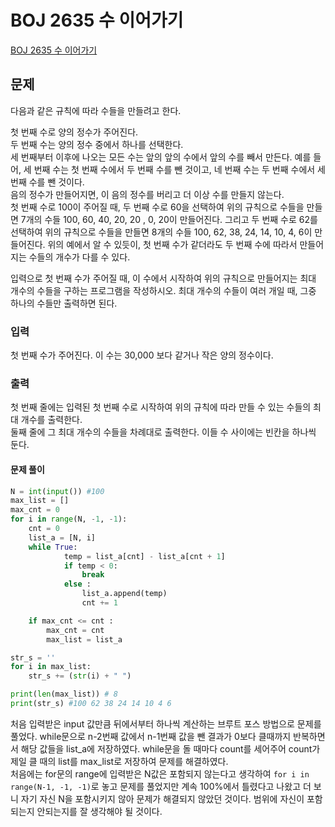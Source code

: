 # BOJ 2635 수 이어가기
[BOJ 2635 수 이어가기](https://www.acmicpc.net/problem/2635)
## 문제
다음과 같은 규칙에 따라 수들을 만들려고 한다.  

첫 번째 수로 양의 정수가 주어진다.  
두 번째 수는 양의 정수 중에서 하나를 선택한다.  
세 번째부터 이후에 나오는 모든 수는 앞의 앞의 수에서 앞의 수를 빼서 만든다. 예를 들어, 세 번째 수는 첫 번째 수에서 두 번째 수를 뺀 것이고, 네 번째 수는 두 번째 수에서 세 번째 수를 뺀 것이다.  
음의 정수가 만들어지면, 이 음의 정수를 버리고 더 이상 수를 만들지 않는다.  
첫 번째 수로 100이 주어질 때, 두 번째 수로 60을 선택하여 위의 규칙으로 수들을 만들면 7개의 수들 100, 60, 40, 20, 20 , 0, 20이 만들어진다. 그리고 두 번째 수로 62를 선택하여 위의 규칙으로 수들을 만들면 8개의 수들 100, 62, 38, 24, 14, 10, 4, 6이 만들어진다.   위의 예에서 알 수 있듯이, 첫 번째 수가 같더라도 두 번째 수에 따라서 만들어지는 수들의 개수가 다를 수 있다.  

입력으로 첫 번째 수가 주어질 때, 이 수에서 시작하여 위의 규칙으로 만들어지는 최대 개수의 수들을 구하는 프로그램을 작성하시오. 최대 개수의 수들이 여러 개일 때, 그중 하나의 수들만 출력하면 된다.  

### 입력
첫 번째 수가 주어진다. 이 수는 30,000 보다 같거나 작은 양의 정수이다.
### 출력
첫 번째 줄에는 입력된 첫 번째 수로 시작하여 위의 규칙에 따라 만들 수 있는 수들의 최대 개수를 출력한다.  
둘째 줄에 그 최대 개수의 수들을 차례대로 출력한다. 이들 수 사이에는 빈칸을 하나씩 둔다.

#### 문제 풀이

```python
N = int(input()) #100 
max_list = []
max_cnt = 0
for i in range(N, -1, -1):
    cnt = 0
    list_a = [N, i]
    while True:
            temp = list_a[cnt] - list_a[cnt + 1]
            if temp < 0:
                break
            else : 
                list_a.append(temp)
                cnt += 1

    if max_cnt <= cnt :
        max_cnt = cnt
        max_list = list_a

str_s = ''
for i in max_list:
    str_s += (str(i) + " ")

print(len(max_list)) # 8 
print(str_s) #100 62 38 24 14 10 4 6
```
처음 입력받은 input 값만큼 뒤에서부터 하나씩 계산하는 브루트 포스 방법으로 문제를 풀었다. while문으로 n-2번째 값에서 n-1번째 값을 뺀 결과가 0보다 클때까지 반복하면서 해당 값들을 list_a에 저장하였다.  while문을 돌 때마다 count를 세어주어 count가 제일 클 때의 list를 max_list로 저장하여 문제를 해결하였다.   
처음에는 for문의 range에 입력받은 N값은 포함되지 않는다고 생각하여 `for i in range(N-1, -1, -1)`로 놓고 문제를 풀었지만 계속 100%에서 틀렸다고 나왔고 더 보니 자기 자신 N을 포함시키지 않아 문제가 해결되지 않았던 것이다. 범위에 자신이 포함되는지 안되는지를 잘 생각해야 될 것이다.   